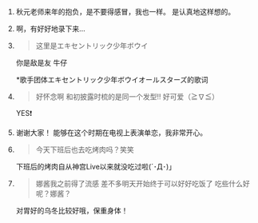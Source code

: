 1. 秋元老师来年的抱负，是不要得感冒，我也一样。 是认真地这样想的。

2. 啊，有好好地录下来…

3. > 这里是エキセントリック少年ボウイ

   你是敌是友 牛仔

   *歌手团体エキセントリック少年ボウイオールスターズ的歌词

4. > 好怀念啊 和初披露时梳的是同一个发型‼︎ 好可爱（≧∇≦）

   YES❗️

5. 谢谢大家！ 能够在这个时期在电视上表演单恋，我非常开心。

6. > 今天下班后也去吃烤肉吗？笑笑

   下班后的烤肉自从神宫Live以来就没吃过啦(´･Д･)」

7. > 娜酱我之前得了流感 差不多明天开始终于可以好好吃饭了 吃些什么好呢？娜酱？

   对胃好的乌冬比较好哦，保重身体！